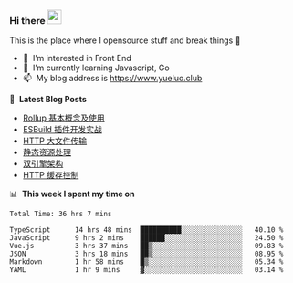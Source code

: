 ### Hi there <a href="https://www.yueluo.club/"><img src="https://media.giphy.com/media/hvRJCLFzcasrR4ia7z/giphy.gif" width="25px"></a>
This is the place where I opensource stuff and break things :rofl:

- 👀 &nbsp;I’m interested in Front End
- 🌱 &nbsp;I’m currently learning Javascript, Go
- 📫 &nbsp;My blog address is https://www.yueluo.club

📕 &nbsp;**Latest Blog Posts**

<!-- BLOG-POST-LIST:START -->
- [Rollup 基本概念及使用](https://www.yueluo.club/detail?articleId=6269cd3e65e52c4388403dd2)
- [ESBuild 插件开发实战](https://www.yueluo.club/detail?articleId=626807fb65e52c4388402fc0)
- [HTTP 大文件传输](https://www.yueluo.club/detail?articleId=6267f78665e52c4388402ee8)
- [静态资源处理](https://www.yueluo.club/detail?articleId=62669c9d65e52c43884025cd)
- [双引擎架构](https://www.yueluo.club/detail?articleId=6265e18f65e52c438840182a)
- [HTTP 缓存控制](https://www.yueluo.club/detail?articleId=6265508d65e52c4388401470)
<!-- BLOG-POST-LIST:END -->

📊 &nbsp;**This week I spent my time on**

<!--START_SECTION:waka-->

```text
Total Time: 36 hrs 7 mins

TypeScript      14 hrs 48 mins  ██████████░░░░░░░░░░░░░░░   40.10 %
JavaScript      9 hrs 2 mins    ██████░░░░░░░░░░░░░░░░░░░   24.50 %
Vue.js          3 hrs 37 mins   ██▒░░░░░░░░░░░░░░░░░░░░░░   09.83 %
JSON            3 hrs 18 mins   ██▒░░░░░░░░░░░░░░░░░░░░░░   08.95 %
Markdown        1 hr 58 mins    █▒░░░░░░░░░░░░░░░░░░░░░░░   05.34 %
YAML            1 hr 9 mins     ▓░░░░░░░░░░░░░░░░░░░░░░░░   03.14 %
```

<!--END_SECTION:waka-->